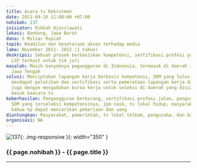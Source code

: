 ```yaml
---
title: Acara tv Rekrutmen
date: 2011-09-16 11:08:00 +07:00
nohibah: 137
inisiator: Ribkah Djunilawati
lokasi: Bandung, Jawa Barat
dana: 5 Miliar Rupiah
topik: Keadilan dan kesetaraan akses terhadap media
lama: November 2011- 2012 (1 tahun)
deskripsi: Sebuah proyek berbasiskan kompetensi, sertifikasi profesi yang melibatkan
  LSP terkait untuk tim juri
masalah: Masih banyaknya pegangguran di Indonesia, termasuk di daerah Jawa Barat dan
  Jawa Tengah
solusi: Menciptakan lapangan kerja berbasis kompetensi, SDM yang lolos terdata dan
  mendapat pelatihan dan sertifikasi serta pemerataan lapangan kerja disemua daerah,
  juga dengan mengadakan bursa kerja untuk seleksi di daerah yang disiapkan untuk
  masuk keacara tv
keberhasilan: Pengangguran berkurang, sertifikasi profesi jalan, pengusaha mendapat
  SDM yang terseleksi kompetensinya, ipm naik, tv lokal hidup, masyarakat kecil tahu
  bahwa hp dapat mencarikan pekerjaan dan uang
diuntungkan: Masyarakat, pemerintah, tv lokal telkom, pengusaha, dan bangsa indonesia
organisasi: NA
---
```


![137](/static/img/hibahcmb/137.png){: .img-responsive }{: width="350" }

### {{ page.nohibah }} - {{ page.title }}

---

